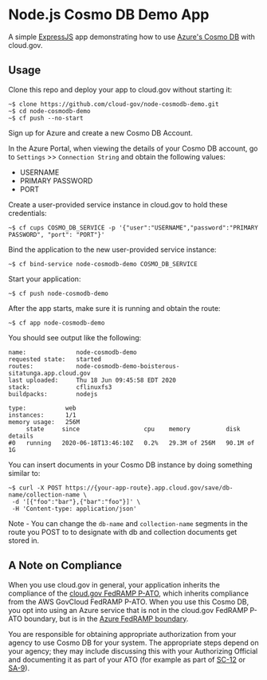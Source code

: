 # Node.js Cosmo DB Demo App

A simple [ExpressJS](https://expressjs.com/) app demonstrating how to use [Azure's Cosmo DB](https://azure.microsoft.com/en-us/services/cosmos-db/) with cloud.gov.

## Usage

Clone this repo and deploy your app to cloud.gov without starting it:

```
~$ clone https://github.com/cloud-gov/node-cosmodb-demo.git
~$ cd node-cosmodb-demo
~$ cf push --no-start
```

Sign up for Azure and create a new Cosmo DB Account.

In the Azure Portal, when viewing the details of your Cosmo DB account, go to `Settings` >> `Connection String` and obtain the following values:

* USERNAME
* PRIMARY PASSWORD
* PORT

Create a user-provided service instance in cloud.gov to hold these credentials:

```
~$ cf cups COSMO_DB_SERVICE -p '{"user":"USERNAME","password":"PRIMARY PASSWORD", "port": "PORT"}'
```

Bind the application to the new user-provided service instance:

```
~$ cf bind-service node-cosmodb-demo COSMO_DB_SERVICE
```

Start your application:

```
~$ cf push node-cosmodb-demo
```

After the app starts, make sure it is running and obtain the route:

```
~$ cf app node-cosmodb-demo
```

You should see output like the following: 

```
name:              node-cosmodb-demo
requested state:   started
routes:            node-cosmodb-demo-boisterous-sitatunga.app.cloud.gov
last uploaded:     Thu 18 Jun 09:45:58 EDT 2020
stack:             cflinuxfs3
buildpacks:        nodejs

type:           web
instances:      1/1
memory usage:   256M
     state     since                  cpu    memory          disk          details
#0   running   2020-06-18T13:46:10Z   0.2%   29.3M of 256M   90.1M of 1G   
```

You can insert documents in your Cosmo DB instance by doing something similar to:

```
~$ curl -X POST https://{your-app-route}.app.cloud.gov/save/db-name/collection-name \
 -d '[{"foo":"bar"},{"bar":"foo"}]' \
 -H 'Content-type: application/json'
```

Note - You can change the `db-name` and `collection-name` segments in the route you POST to to designate with db and collection documents get stored in.

## A Note on Compliance

When you use cloud.gov in general, your application inherits the compliance of the [cloud.gov FedRAMP P-ATO](https://cloud.gov/docs/overview/fedramp-tracker/), which inherits compliance from the AWS GovCloud FedRAMP P-ATO.  When you use this Cosmo DB, you opt into using an Azure service that is not in the cloud.gov FedRAMP P-ATO boundary, but is in the [Azure FedRAMP boundary](https://docs.microsoft.com/en-us/azure/azure-government/compliance/azure-services-in-fedramp-auditscope).

You are responsible for obtaining appropriate authorization from your agency to use Cosmo DB for your system. The appropriate steps depend on your agency; they may include discussing this with your Authorizing Official and documenting it as part of your ATO (for example as part of [SC-12](https://nvd.nist.gov/800-53/Rev4/control/SC-12) or [SA-9](https://nvd.nist.gov/800-53/Rev4/control/SA-9)).

